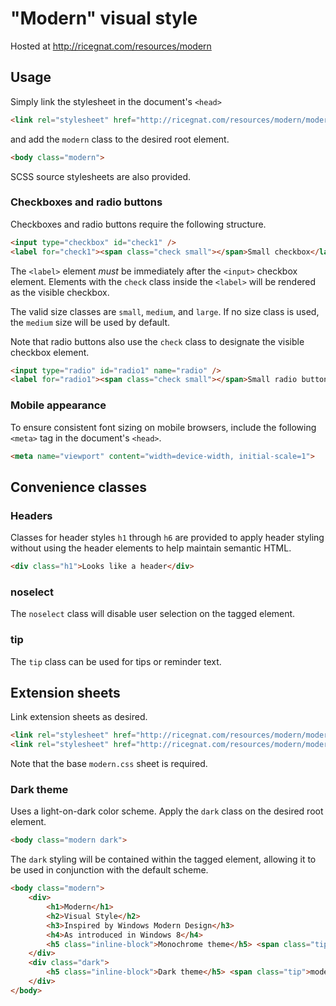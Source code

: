 # "Modern" visual style
Hosted at http://ricegnat.com/resources/modern

## Usage
Simply link the stylesheet in the document's `<head>` 
```html
<link rel="stylesheet" href="http://ricegnat.com/resources/modern/modern.css" />
```
and add the `modern` class to the desired root element.
```html
<body class="modern">
```
SCSS source stylesheets are also provided.
### Checkboxes and radio buttons
Checkboxes and radio buttons require the following structure.
```html
<input type="checkbox" id="check1" />
<label for="check1"><span class="check small"></span>Small checkbox</label>
```
The `<label>` element *must* be immediately after the `<input>` checkbox element. Elements with the `check` class inside the `<label>` will be rendered as the visible checkbox.

The valid size classes are `small`, `medium`, and `large`. If no size class is used, the `medium` size will be used by default.

Note that radio buttons also use the `check` class to designate the visible checkbox element.
```html
<input type="radio" id="radio1" name="radio" />
<label for="radio1"><span class="check small"></span>Small radio button</label>
```
### Mobile appearance
To ensure consistent font sizing on mobile browsers, include the following `<meta>` tag in the document's `<head>`.
```html
<meta name="viewport" content="width=device-width, initial-scale=1">
```
## Convenience classes
### Headers
Classes for header styles `h1` through `h6` are provided to apply header styling without using the header elements to help maintain semantic HTML.
```html
<div class="h1">Looks like a header</div>
```
### noselect
The `noselect` class will disable user selection on the tagged element.
### tip
The `tip` class can be used for tips or reminder text.
## Extension sheets
Link extension sheets as desired.
```html
<link rel="stylesheet" href="http://ricegnat.com/resources/modern/modern.css" />
<link rel="stylesheet" href="http://ricegnat.com/resources/modern/modern.dark.css" />
```
Note that the base `modern.css` sheet is required.
### Dark theme
Uses a light-on-dark color scheme. Apply the `dark` class on the desired root element.
```html
<body class="modern dark">
```
The `dark` styling will be contained within the tagged element, allowing it to be used in conjunction with the default scheme.
```html
<body class="modern">
    <div>
        <h1>Modern</h1>
        <h2>Visual Style</h2>
        <h3>Inspired by Windows Modern Design</h3>
        <h4>As introduced in Windows 8</h4>
        <h5 class="inline-block">Monochrome theme</h5> <span class="tip">modern.css</span>
    </div>
    <div class="dark">
        <h5 class="inline-block">Dark theme</h5> <span class="tip">modern.dark.css</span>
    </div>
</body>
```

